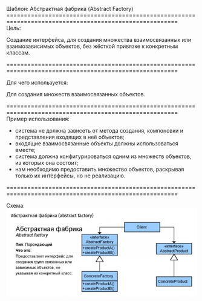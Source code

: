 Шаблон: Абстрактная фабрика (Abstract Factory)
======================================================================================================= <br>
Цель:

Создание интерфейса, для создания множества взаимосвязанных или взаимозависимых объектов, без жёсткой
привязке к конкретным классам.

======================================================================================================= <br>

Для чего используется:

Для создания множеств взаимосвязанных объектов.

======================================================================================================= <br>
Пример использования:

- система не должна зависеть от метода создания, компоновки и представления входящих в неё объектов;
- входящие взаимосвязанные объекты должны использоваться вместе;
- система должна конфигурироваться одним из множеств объектов, из которых она состоит;
- нам необходимо предоставить множество объектов, раскрывая только их интерфейсы, но не реализацию.

======================================================================================================= <br>

Схема: <br>
![img.png](img.png)
